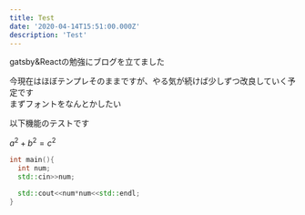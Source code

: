 ```yaml
---
title: Test
date: '2020-04-14T15:51:00.000Z'
description: 'Test'
---
```


gatsby&Reactの勉強にブログを立てました

今現在はほぼテンプレそのままですが、やる気が続けば少しずつ改良していく予定です  
まずフォントをなんとかしたい

以下機能のテストです

$a^2 + b^2 = c^2$

```c++
int main(){
  int num;
  std::cin>>num;

  std::cout<<num*num<<std::endl;
}
```